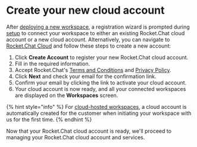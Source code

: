 # Create your new cloud account

After [deploying a new workspace](../../deploy/deploy-rocket.chat/), a registration wizard is prompted during [setup](../../setup-and-configure/accessing-your-workspace/rocket.chat-setup-wizard.md)  to connect your workspace to either an existing Rocket.Chat cloud account or a new cloud account. Alternatively, you can navigate to [Rocket.Chat Cloud](https://cloud.rocket.chat/) and follow these steps to create a new account:&#x20;

1. Click **Create Account** to register your new Rocket.Chat cloud account.
2. Fill in the required information.
3. Accept Rocket.Chat's [Terms and Conditions](https://rocket.chat/terms) and [Privacy Policy](https://rocket.chat/privacy).
4. Click **Next** and check your email for the confirmation link.
5. Confirm your email by clicking the link to activate your cloud account.
6. Your cloud account is now ready, and all your connected workspaces are displayed on the **Workspaces** screen.

{% hint style="info" %}
For [cloud-hosted workspaces](https://docs.rocket.chat/customer-center/cloud-services-center/rocket.chat-cloud-hosting-service-level-agreement-sla), a cloud account is automatically created for the customer when initiating your workspace with us for the first time.
{% endhint %}

Now that your Rocket.Chat cloud account is ready, we'll proceed to managing your Rocket.Chat cloud account and services.

